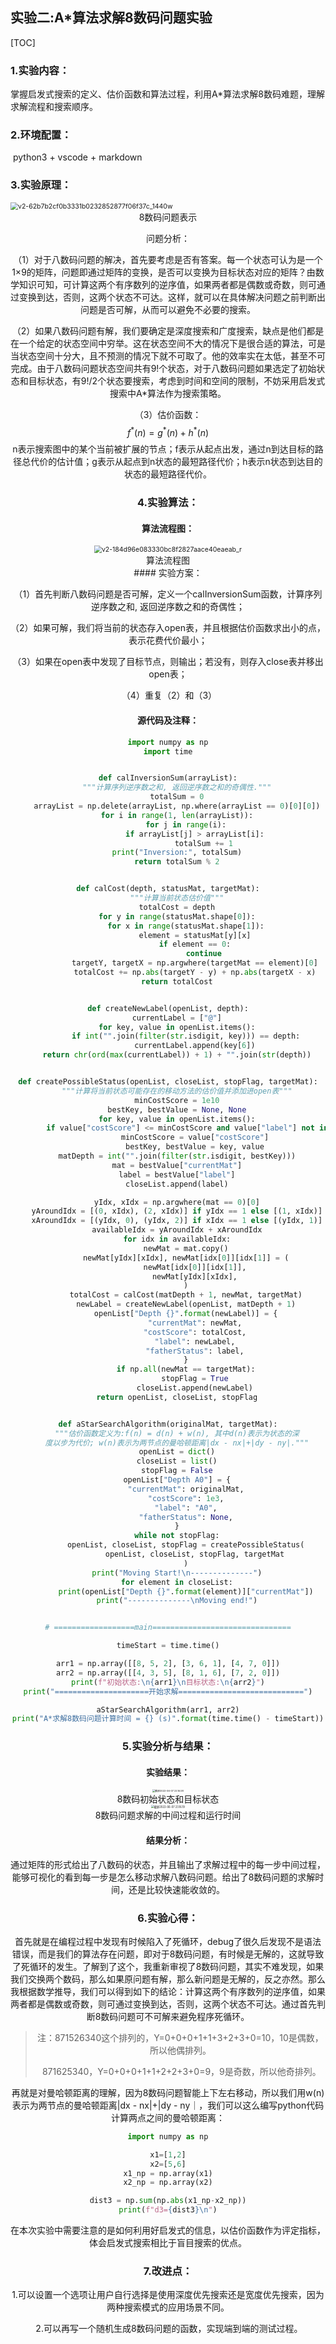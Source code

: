 ## 实验二:A*算法求解8数码问题实验

[TOC]

### 1.实验内容：

​	掌握启发式搜索的定义、估价函数和算法过程，利用A*算法求解8数码难题，理解求解流程和搜索顺序。

### 2.环境配置：

​	python3 + vscode + markdown

### 3.实验原理：

<img src="A*%E5%85%AB%E6%95%B0%E7%A0%81.assets/v2-62b7b2cf0b3331b0232852877f06f37c_1440w.jpg" alt="v2-62b7b2cf0b3331b0232852877f06f37c_1440w" style="zoom:75%;" />

<center>8数码问题表示<center>


问题分析：

（1）对于八数码问题的解决，首先要考虑是否有答案。每一个状态可认为是一个1×9的矩阵，问题即通过矩阵的变换，是否可以变换为目标状态对应的矩阵？由数学知识可知，可计算这两个有序数列的逆序值，如果两者都是偶数或奇数，则可通过变换到达，否则，这两个状态不可达。这样，就可以在具体解决问题之前判断出问题是否可解，从而可以避免不必要的搜索。

（2）如果八数码问题有解，我们要确定是深度搜索和广度搜索，缺点是他们都是在一个给定的状态空间中穷举。这在状态空间不大的情况下是很合适的算法，可是当状态空间十分大，且不预测的情况下就不可取了。他的效率实在太低，甚至不可完成。由于八数码问题状态空间共有9!个状态，对于八数码问题如果选定了初始状态和目标状态，有9!/2个状态要搜索，考虑到时间和空间的限制，不妨采用启发式搜索中A*算法作为搜索策略。

（3）估价函数：
$$
f^*(n) = g^*(n) +h^*(n)
$$
​			n表示搜索图中的某个当前被扩展的节点；f表示从起点出发，通过n到达目标的路径总代价的估计值；g表示从起点到n状态的最短路径代价；h表示n状态到达目的状态的最短路径代价。

### 4.实验算法：

#### 算法流程图：

<img src="A*%E5%85%AB%E6%95%B0%E7%A0%81.assets/v2-184d96e083330bc8f2827aace40eaeab_r.jpg" alt="v2-184d96e083330bc8f2827aace40eaeab_r" style="zoom:75%;" />

<center>算法流程图<center>
#### 实验方案：

​		（1）首先判断八数码问题是否可解，定义一个calInversionSum函数，计算序列逆序数之和, 返回逆序数之和的奇偶性；

​		（2）如果可解，我们将当前的状态存入open表，并且根据估价函数求出小的点，表示花费代价最小；

​		（3）如果在open表中发现了目标节点，则输出；若没有，则存入close表并移出open表；

​		（4）重复（2）和（3）



#### 源代码及注释：

```python
import numpy as np
import time


def calInversionSum(arrayList):
    """计算序列逆序数之和, 返回逆序数之和的奇偶性."""
    totalSum = 0
    arrayList = np.delete(arrayList, np.where(arrayList == 0)[0][0])
    for i in range(1, len(arrayList)):
        for j in range(i):
            if arrayList[j] > arrayList[i]:
                totalSum += 1
    print("Inversion:", totalSum)
    return totalSum % 2


def calCost(depth, statusMat, targetMat):
    """计算当前状态估价值"""
    totalCost = depth
    for y in range(statusMat.shape[0]):
        for x in range(statusMat.shape[1]):
            element = statusMat[y][x]
            if element == 0:
                continue
            targetY, targetX = np.argwhere(targetMat == element)[0]
            totalCost += np.abs(targetY - y) + np.abs(targetX - x)
    return totalCost


def createNewLabel(openList, depth):
    currentLabel = ["@"]
    for key, value in openList.items():
        if int("".join(filter(str.isdigit, key))) == depth:
            currentLabel.append(key[6])
    return chr(ord(max(currentLabel)) + 1) + "".join(str(depth))


def createPossibleStatus(openList, closeList, stopFlag, targetMat):
    """计算将当前状态可能存在的移动方法的估价值并添加进open表"""
    minCostScore = 1e10
    bestKey, bestValue = None, None
    for key, value in openList.items():
        if value["costScore"] <= minCostScore and value["label"] not in closeList:
            minCostScore = value["costScore"]
            bestKey, bestValue = key, value
    matDepth = int("".join(filter(str.isdigit, bestKey)))
    mat = bestValue["currentMat"]
    label = bestValue["label"]
    closeList.append(label)

    yIdx, xIdx = np.argwhere(mat == 0)[0]
    yAroundIdx = [(0, xIdx), (2, xIdx)] if yIdx == 1 else [(1, xIdx)]
    xAroundIdx = [(yIdx, 0), (yIdx, 2)] if xIdx == 1 else [(yIdx, 1)]
    availableIdx = yAroundIdx + xAroundIdx
    for idx in availableIdx:
        newMat = mat.copy()
        newMat[yIdx][xIdx], newMat[idx[0]][idx[1]] = (
            newMat[idx[0]][idx[1]],
            newMat[yIdx][xIdx],
        )
        totalCost = calCost(matDepth + 1, newMat, targetMat)
        newLabel = createNewLabel(openList, matDepth + 1)
        openList["Depth {}".format(newLabel)] = {
            "currentMat": newMat,
            "costScore": totalCost,
            "label": newLabel,
            "fatherStatus": label,
        }
        if np.all(newMat == targetMat):
            stopFlag = True
            closeList.append(newLabel)
    return openList, closeList, stopFlag


def aStarSearchAlgorithm(originalMat, targetMat):
    """估价函数定义为:f(n) = d(n) + w(n), 其中d(n)表示为状态的深
    度以步为代价; w(n)表示为两节点的曼哈顿距离|dx - nx|+|dy - ny|."""
    openList = dict()
    closeList = list()
    stopFlag = False
    openList["Depth A0"] = {
        "currentMat": originalMat,
        "costScore": 1e3,
        "label": "A0",
        "fatherStatus": None,
    }
    while not stopFlag:
        openList, closeList, stopFlag = createPossibleStatus(
            openList, closeList, stopFlag, targetMat
        )
    print("Moving Start!\n--------------")
    for element in closeList:
        print(openList["Depth {}".format(element)]["currentMat"])
    print("--------------\nMoving end!")


# ==================main===============================

timeStart = time.time()

arr1 = np.array([[8, 5, 2], [3, 6, 1], [4, 7, 0]])
arr2 = np.array([[4, 3, 5], [8, 1, 6], [7, 2, 0]])
print(f"初始状态:\n{arr1}\n目标状态:\n{arr2}")
print("=====================开始求解============================")

aStarSearchAlgorithm(arr1, arr2)
print("A*求解8数码问题计算时间 = {} (s)".format(time.time() - timeStart))

```



### 5.实验分析与结果：

#### 实验结果：

<img src="A*%E5%85%AB%E6%95%B0%E7%A0%81.assets/%E6%88%AA%E5%B1%8F2022-06-07%2023.16.08.png" alt="截屏2022-06-07 23.16.08" style="zoom:27%;" />

<center>8数码初始状态和目标状态<center>

<img src="A*%E5%85%AB%E6%95%B0%E7%A0%81.assets/%E6%88%AA%E5%B1%8F2022-06-07%2023.16.19-4661016.png" alt="截屏2022-06-07 23.16.19" style="zoom:30%;" />

<center>8数码问题求解的中间过程和运行时间<center>

#### 结果分析：

​		通过矩阵的形式给出了八数码的状态，并且输出了求解过程中的每一步中间过程，能够可视化的看到每一步是怎么移动求解八数码问题。给出了8数码问题的求解时间，还是比较快速能收敛的。

### 6.实验心得：

​		首先就是在编程过程中发现有时候陷入了死循环，debug了很久后发现不是语法错误，而是我们的算法存在问题，即对于8数码问题，有时候是无解的，这就导致了死循环的发生。了解到了这个，我重新审视了8数码问题，其实不难发现，如果我们交换两个数码，那么如果原问题有解，那么新问题是无解的，反之亦然。那么我根据数学推导，我们可以得到如下的结论：计算这两个有序数列的逆序值，如果两者都是偶数或奇数，则可通过变换到达，否则，这两个状态不可达。通过首先判断8数码问题可不可解来避免程序死循环。

> 注：871526340这个排列的，Y=0+0+0+1+1+3+2+3+0=10，10是偶数，所以他偶排列。
>
> ​		871625340，Y=0+0+0+1+1+2+2+3+0=9，9是奇数，所以他奇排列。

​		再就是对曼哈顿距离的理解，因为8数码问题智能上下左右移动，所以我们用w(n)表示为两节点的曼哈顿距离|dx - nx|+|dy - ny｜，我们可以这么编写python代码计算两点之间的曼哈顿距离：

```python
import numpy as np

x1=[1,2]
x2=[5,6]
x1_np = np.array(x1)
x2_np = np.array(x2)

dist3 = np.sum(np.abs(x1_np-x2_np))
print(f"d3={dist3}\n")
```

​		在本次实验中需要注意的是如何利用好启发式的信息，以估价函数作为评定指标，体会启发式搜索相比于盲目搜索的优点。

### 7.改进点：

​		1.可以设置一个选项让用户自行选择是使用深度优先搜索还是宽度优先搜索，因为两种搜索模式的应用场景不同。

​		2.可以再写一个随机生成8数码问题的函数，实现端到端的测试过程。



















